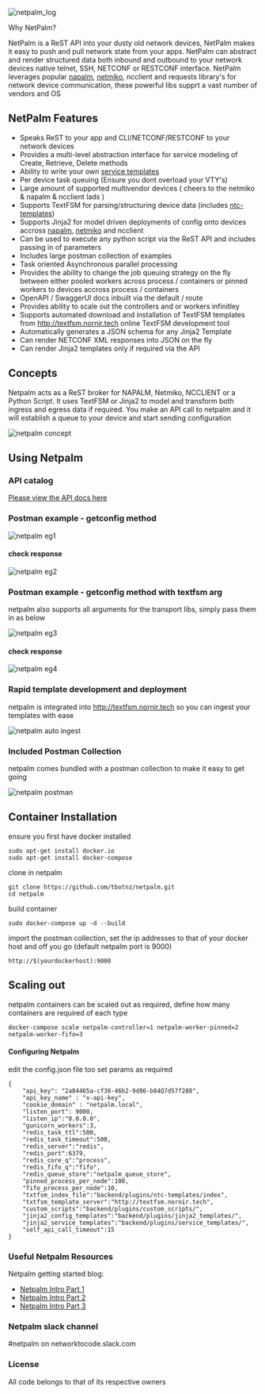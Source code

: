 ![netpalm_log](/images/netpalm.png)

Why NetPalm?

NetPalm is a ReST API into your dusty old network devices, NetPalm makes it easy to push and pull network state from your apps. NetPalm can abstract and render structured data both inbound and outbound to your network devices native telnet, SSH, NETCONF or RESTCONF interface.
NetPalm leverages popular [napalm](https://github.com/napalm-automation/napalm), [netmiko](https://github.com/ktbyers/netmiko),  ncclient and requests library's for network device communication, these powerful libs supprt a vast number of vendors and OS

## NetPalm Features

- Speaks ReST to your app and CLI/NETCONF/RESTCONF to your network devices
- Provides a multi-level abstraction interface for service modeling of Create, Retrieve, Delete methods
- Ability to write your own [service templates](https://github.com/tbotnz/netpalm/blob/master/backend/plugins/service_templates/vlan_service.j2)
- Per device task queuing (Ensure you dont overload your VTY's)
- Large amount of supported multivendor devices ( cheers to the netmiko & napalm & ncclient lads )
- Supports TextFSM for parsing/structuring device data (includes [ntc-templates](https://github.com/networktocode/ntc-templates))
- Supports Jinja2 for model driven deployments of config onto devices accross [napalm](https://github.com/napalm-automation/napalm), [netmiko](https://github.com/ktbyers/netmiko) and ncclient
- Can be used to execute any python script via the ReST API and includes passing in of parameters
- Includes large postman collection of examples
- Task oriented Asynchronous parallel processing
- Provides the ability to change the job queuing strategy on the fly between either pooled workers across process / containers or pinned workers to devices accross process / containers
- OpenAPI / SwaggerUI docs inbuilt via the default / route
- Provides ability to scale out the controllers and or workers infinitley
- Supports automated download and installation of TextFSM templates from http://textfsm.nornir.tech online TextFSM development tool
- Automatically generates a JSON schema for any Jinja2 Template
- Can render NETCONF XML responses into JSON on the fly
- Can render Jinja2 templates only if required via the API

## Concepts

Netpalm acts as a ReST broker for NAPALM, Netmiko, NCCLIENT or a Python Script.
It uses TextFSM or Jinja2 to model and transform both ingress and egress data if required.
You make an API call to netpalm and it will establish a queue to your device and start sending configuration

![netpalm concept](/images/arch.png)

## Using Netpalm

### API catalog
[Please view the API docs here](https://documenter.getpostman.com/view/2391814/SzYbxcQx?version=latest)

### Postman example - getconfig method
![netpalm eg1](/images/netpalm_eg_1.png)

#### check response

![netpalm eg2](/images/netpalm_eg_2.png)

### Postman example - getconfig method with textfsm arg

netpalm also supports all arguments for the transport libs, simply pass them in as below

![netpalm eg3](/images/netpalm_eg_3.png)

#### check response

![netpalm eg4](/images/netpalm_eg_4.png)

### Rapid template development and deployment

netpalm is integrated into http://textfsm.nornir.tech so you can ingest your templates with ease

![netpalm auto ingest](/images/netpalm_ingest.gif)

### Included Postman Collection

netpalm comes bundled with a postman collection to make it easy to get going

![netpalm postman](/images/netpalm_postman.png)

## Container Installation

ensure you first have docker installed
```
sudo apt-get install docker.io
sudo apt-get install docker-compose
```

clone in netpalm
```
git clone https://github.com/tbotnz/netpalm.git
cd netpalm
```

build container
```
sudo docker-compose up -d --build
```

import the postman collection, set the ip addresses to that of your docker host and off you go (default netpalm port is 9000)
```
http://$(yourdockerhost):9000
```

## Scaling out
netpalm containers can be scaled out as required, define how many containers are required of each type
```
docker-compose scale netpalm-controller=1 netpalm-worker-pinned=2 netpalm-worker-fifo=3
```

#### Configuring Netpalm

edit the config.json file too set params as required
```
{
    "api_key": "2a84465a-cf38-46b2-9d86-b84Q7d57f288",
    "api_key_name" : "x-api-key",
    "cookie_domain" : "netpalm.local",
    "listen_port": 9000,
    "listen_ip":"0.0.0.0",
    "gunicorn_workers":3,
    "redis_task_ttl":500,
    "redis_task_timeout":500,
    "redis_server":"redis",
    "redis_port":6379,
    "redis_core_q":"process",
    "redis_fifo_q":"fifo",
    "redis_queue_store":"netpalm_queue_store",
    "pinned_process_per_node":100,
    "fifo_process_per_node":10,
    "txtfsm_index_file":"backend/plugins/ntc-templates/index",
    "txtfsm_template_server":"http://textfsm.nornir.tech",
    "custom_scripts":"backend/plugins/custom_scripts/",
    "jinja2_config_templates":"backend/plugins/jinja2_templates/",
    "jinja2_service_templates":"backend/plugins/service_templates/",
    "self_api_call_timeout":15
}
```

### Useful Netpalm Resources

Netpalm getting started blog:
- [Netpalm Intro Part 1](https://blog.wimwauters.com/networkprogrammability/2020-04-14_netpalm_introduction_part1/)
- [Netpalm Intro Part 2](https://blog.wimwauters.com/networkprogrammability/2020-04-15_netpalm_introduction_part2/)
- [Netpalm Intro Part 3](https://blog.wimwauters.com/networkprogrammability/2020-04-17_netpalm_introduction_part3/)

### Netpalm slack channel

#netpalm on networktocode.slack.com

### License

All code belongs to that of its respective owners

